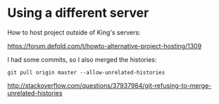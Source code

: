 # Using a different server

How to host project outside of King's servers:

<https://forum.defold.com/t/howto-alternative-project-hosting/1309>

I had some commits, so I also merged the histories:

    git pull origin master --allow-unrelated-histories

<http://stackoverflow.com/questions/37937984/git-refusing-to-merge-unrelated-histories>

